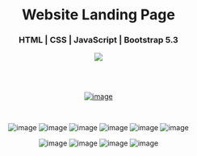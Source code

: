 <div align='center'>
  <h1>Website Landing Page</h1>
  <h3>HTML | CSS | JavaScript | Bootstrap 5.3</h3>
  <img src='https://img.shields.io/badge/fmfahath-white?logo=github&logoColor=black'/>
  
<br><br>

[![image](https://github.com/fmfahath/loginPage/assets/95971934/02c3c390-df06-41d4-940e-9c6c12bbcfa6)](----)

<br>

![image](https://github.com/fmfahath/bootstrap_techgears/assets/95971934/3779ce9e-878e-4bde-bf09-168af99ea33f)
![image](https://github.com/fmfahath/bootstrap_techgears/assets/95971934/6c2a826f-304e-4d45-b929-7e104106926c)
![image](https://github.com/fmfahath/bootstrap_techgears/assets/95971934/3ade8f98-1031-45d0-850f-ac506a0435cc)
![image](https://github.com/fmfahath/bootstrap_techgears/assets/95971934/daae543c-135e-40ea-a36c-320acb9a8e8d)
![image](https://github.com/fmfahath/bootstrap_techgears/assets/95971934/efc8e520-4ca9-4aff-902b-dc1a62a05ded)
![image](https://github.com/fmfahath/bootstrap_techgears/assets/95971934/b919c483-b322-4b60-a20b-6953852d6bd9)

![image](https://github.com/fmfahath/bootstrap_techgears/assets/95971934/c3d66122-906e-4c24-a19d-c9f1a8dfb62b)
![image](https://github.com/fmfahath/bootstrap_techgears/assets/95971934/a8209ce8-0865-4e03-9430-d388d2c41270)
![image](https://github.com/fmfahath/bootstrap_techgears/assets/95971934/f8dab924-c5bf-4978-a2a5-73ef4db054b0)
![image](https://github.com/fmfahath/bootstrap_techgears/assets/95971934/50e4ccc7-b68f-4e9a-9fc1-1f7af64ba2ba)











  
</div>
